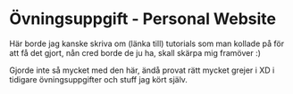 # Övningsuppgift - Personal Website

Här borde jag kanske skriva om (länka till) tutorials som man kollade på för att få det gjort, nån cred borde de ju ha, skall skärpa mig framöver :)

Gjorde inte så mycket med den här, ändå provat rätt mycket grejer i XD i tidigare övningsuppgifter och stuff jag kört själv.

